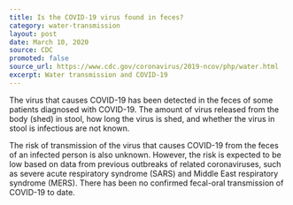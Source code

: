 ```yaml
---
title: Is the COVID-19 virus found in feces?
category: water-transmission
layout: post
date: March 10, 2020
source: CDC
promoted: false
source_url: https://www.cdc.gov/coronavirus/2019-ncov/php/water.html
excerpt: Water transmission and COVID-19
---
```


The virus that causes COVID-19 has been detected in the feces of some patients diagnosed with COVID-19. The amount of virus released from the body (shed) in stool, how long the virus is shed, and whether the virus in stool is infectious are not known.

The risk of transmission of the virus that causes COVID-19 from the feces of an infected person is also unknown. However, the risk is expected to be low based on data from previous outbreaks of related coronaviruses, such as severe acute respiratory syndrome (SARS) and Middle East respiratory syndrome (MERS). There has been no confirmed fecal-oral transmission of COVID-19 to date.

